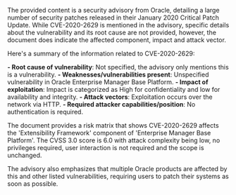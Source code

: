 The provided content is a security advisory from Oracle, detailing a large number of security patches released in their January 2020 Critical Patch Update. While CVE-2020-2629 is mentioned in the advisory, specific details about the vulnerability and its root cause are not provided, however, the document does indicate the affected component, impact and attack vector.

Here's a summary of the information related to CVE-2020-2629:

**- Root cause of vulnerability**: Not specified, the advisory only mentions this is a vulnerability.
**- Weaknesses/vulnerabilities present**: Unspecified vulnerability in Oracle Enterprise Manager Base Platform.
**- Impact of exploitation**: Impact is categorized as High for confidentiality and low for availability and integrity.
**- Attack vectors**: Exploitation occurs over the network via HTTP.
**- Required attacker capabilities/position**: No authentication is required.

The document provides a risk matrix that shows CVE-2020-2629 affects the 'Extensibility Framework' component of 'Enterprise Manager Base Platform'. The CVSS 3.0 score is 6.0 with attack complexity being low, no privileges required, user interaction is not required and the scope is unchanged. 

The advisory also emphasizes that multiple Oracle products are affected by this and other listed vulnerabilities, requiring users to patch their systems as soon as possible.